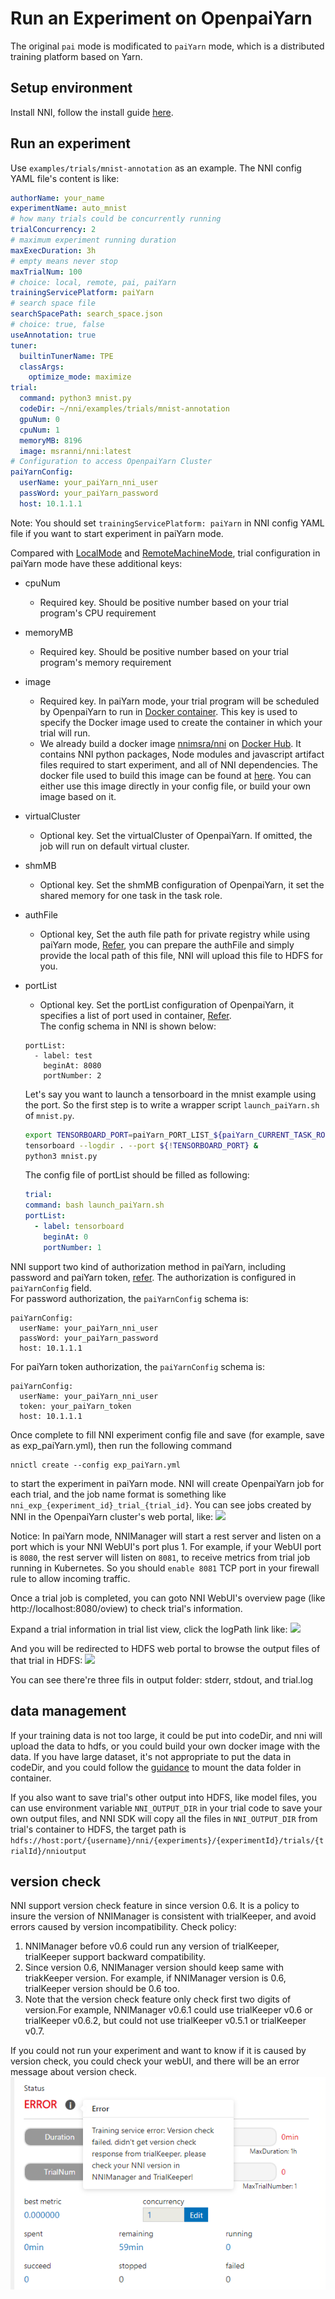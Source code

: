 **Run an Experiment on OpenpaiYarn**
===
The original `pai` mode is modificated to `paiYarn` mode, which is a distributed training platform based on Yarn.

## Setup environment
Install NNI, follow the install guide [here](../Tutorial/QuickStart.md).

## Run an experiment
Use `examples/trials/mnist-annotation` as an example. The NNI config YAML file's content is like:

```yaml
authorName: your_name
experimentName: auto_mnist
# how many trials could be concurrently running
trialConcurrency: 2
# maximum experiment running duration
maxExecDuration: 3h
# empty means never stop
maxTrialNum: 100
# choice: local, remote, pai, paiYarn
trainingServicePlatform: paiYarn
# search space file
searchSpacePath: search_space.json
# choice: true, false
useAnnotation: true
tuner:
  builtinTunerName: TPE
  classArgs:
    optimize_mode: maximize
trial:
  command: python3 mnist.py
  codeDir: ~/nni/examples/trials/mnist-annotation
  gpuNum: 0
  cpuNum: 1
  memoryMB: 8196
  image: msranni/nni:latest
# Configuration to access OpenpaiYarn Cluster
paiYarnConfig:
  userName: your_paiYarn_nni_user
  passWord: your_paiYarn_password
  host: 10.1.1.1
```

Note: You should set `trainingServicePlatform: paiYarn` in NNI config YAML file if you want to start experiment in paiYarn mode.

Compared with [LocalMode](LocalMode.md) and [RemoteMachineMode](RemoteMachineMode.md), trial configuration in paiYarn mode have these additional keys:
* cpuNum
    * Required key. Should be positive number based on your trial program's CPU  requirement
* memoryMB
    * Required key. Should be positive number based on your trial program's memory requirement
* image
    * Required key. In paiYarn mode, your trial program will be scheduled by OpenpaiYarn to run in [Docker container](https://www.docker.com/). This key is used to specify the Docker image used to create the container in which your trial will run.
    * We already build a docker image [nnimsra/nni](https://hub.docker.com/r/msranni/nni/) on [Docker Hub](https://hub.docker.com/). It contains NNI python packages, Node modules and javascript artifact files required to start experiment, and all of NNI dependencies. The docker file used to build this image can be found at [here](https://github.com/Microsoft/nni/tree/master/deployment/docker/Dockerfile). You can either use this image directly in your config file, or build your own image based on it.
* virtualCluster
    * Optional key. Set the virtualCluster of OpenpaiYarn. If omitted, the job will run on default virtual cluster.
* shmMB
    * Optional key. Set the shmMB configuration of OpenpaiYarn, it set the shared memory for one task in the task role.
* authFile
    * Optional key, Set the auth file path for private registry while using paiYarn mode, [Refer](https://github.com/microsoft/paiYarn/blob/2ea69b45faa018662bc164ed7733f6fdbb4c42b3/docs/faq.md#q-how-to-use-private-docker-registry-job-image-when-submitting-an-openpaiYarn-job), you can prepare the authFile and simply provide the local path of this file, NNI will upload this file to HDFS for you.
* portList  
    * Optional key. Set the portList configuration of OpenpaiYarn, it specifies a list of port used in container, [Refer](https://github.com/microsoft/paiYarn/blob/b2324866d0280a2d22958717ea6025740f71b9f0/docs/job_tutorial.md#specification).  
    The config schema in NNI is shown below:
    ```
    portList:
      - label: test
        beginAt: 8080
        portNumber: 2
    ``` 
    Let's say you want to launch a tensorboard in the mnist example using the port. So the first step is to write a wrapper script `launch_paiYarn.sh` of `mnist.py`.

    ```bash
    export TENSORBOARD_PORT=paiYarn_PORT_LIST_${paiYarn_CURRENT_TASK_ROLE_NAME}_0_tensorboard
    tensorboard --logdir . --port ${!TENSORBOARD_PORT} &
    python3 mnist.py
    ```
    The config file of portList should be filled as following:

    ```yaml
  trial:
    command: bash launch_paiYarn.sh
    portList:
      - label: tensorboard
        beginAt: 0
        portNumber: 1
    ```

NNI support two kind of authorization method in paiYarn, including password and paiYarn token, [refer](https://github.com/microsoft/paiYarn/blob/b6bd2ab1c8890f91b7ac5859743274d2aa923c22/docs/rest-server/API.md#2-authentication). The authorization is configured in `paiYarnConfig` field.  
For password authorization, the `paiYarnConfig` schema is:
```
paiYarnConfig:
  userName: your_paiYarn_nni_user
  passWord: your_paiYarn_password
  host: 10.1.1.1
```  
For paiYarn token authorization, the `paiYarnConfig` schema is:
```
paiYarnConfig:
  userName: your_paiYarn_nni_user
  token: your_paiYarn_token
  host: 10.1.1.1
```

Once complete to fill NNI experiment config file and save (for example, save as exp_paiYarn.yml), then run the following command
```
nnictl create --config exp_paiYarn.yml
```
to start the experiment in paiYarn mode. NNI will create OpenpaiYarn job for each trial, and the job name format is something like `nni_exp_{experiment_id}_trial_{trial_id}`.
You can see jobs created by NNI in the OpenpaiYarn cluster's web portal, like:
![](../../img/nni_pai_joblist_sth.jpg)

Notice: In paiYarn mode, NNIManager will start a rest server and listen on a port which is your NNI WebUI's port plus 1. For example, if your WebUI port is `8080`, the rest server will listen on `8081`, to receive metrics from trial job running in Kubernetes. So you should `enable 8081` TCP port in your firewall rule to allow incoming traffic.

Once a trial job is completed, you can goto NNI WebUI's overview page (like http://localhost:8080/oview) to check trial's information.

Expand a trial information in trial list view, click the logPath link like:
![](../../img/nni_webui_joblist.jpg)

And you will be redirected to HDFS web portal to browse the output files of that trial in HDFS:
![](../../img/nni_trial_hdfs_output.jpg)

You can see there're three fils in output folder: stderr, stdout, and trial.log

## data management
If your training data is not too large, it could be put into codeDir, and nni will upload the data to hdfs, or you could build your own docker image with the data. If you have large dataset, it's not appropriate to put the data in codeDir, and you could follow the [guidance](https://github.com/microsoft/paiYarn/blob/master/docs/user/storage.md) to mount the data folder in container.

If you also want to save trial's other output into HDFS, like model files, you can use environment variable `NNI_OUTPUT_DIR` in your trial code to save your own output files, and NNI SDK will copy all the files in `NNI_OUTPUT_DIR` from trial's container to HDFS, the target path is `hdfs://host:port/{username}/nni/{experiments}/{experimentId}/trials/{trialId}/nnioutput`

## version check
NNI support version check feature in since version 0.6. It is a policy to insure the version of NNIManager is consistent with trialKeeper, and avoid errors caused by version incompatibility.
Check policy:
1. NNIManager before v0.6 could run any version of trialKeeper, trialKeeper support backward compatibility.
2. Since version 0.6, NNIManager version should keep same with triakKeeper version. For example, if NNIManager version is 0.6, trialKeeper version should be 0.6 too.
3. Note that the version check feature only check first two digits of version.For example, NNIManager v0.6.1 could use trialKeeper v0.6 or trialKeeper v0.6.2, but could not use trialKeeper v0.5.1 or trialKeeper v0.7.

If you could not run your experiment and want to know if it is caused by version check, you could check your webUI, and there will be an error message about version check.
![](../../img/version_check.png)

